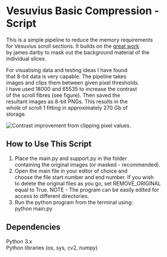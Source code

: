 # Vesuvius Basic Compression - Script
This is a simple pipeline to reduce the memory requirements  
for Vesuvius scroll sections. It builds on the [great work](https://github.com/JamesDarby345/segment-anything-vesuvius/tree/main)   
by james darby to mask out the background material of the  
individual slices.  

For visualising data and testing ideas I have found  
that 8-bit data is very capable. The pipeline takes  
images and clips them between given pixel thresholds.  
I have used 18000 and 65535 to increase the contrast  
of the scroll fibres (see figure). Then saved the  
resultant images as 8-bit PNGs. This results in the  
whole of scroll 1 fitting in approximately 270 Gb of  
storage.

![Contrast improvement from clipping pixel values.](https://github.com/OliverDaubney/vesuvius_basic_compression/blob/main/images/Clipping_Contrast.png)

## How to Use This Script  
1. Place the main.py and support.py in the folder  
containing the original images (or masked - recommended).
2. Open the main file in your editor of choice and  
choose the file start number and end number. If you wish  
to delete the original files as you go, set REMOVE_ORIGINAL  
equal to True. NOTE - The program can be easily edited for  
access to different directories.
3. Run the python program from the terminal using:  
python main.py

## Dependencies
Python 3.x  
Python libraries (os, sys, cv2, numpy)  



